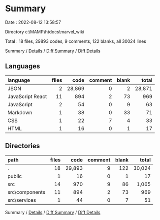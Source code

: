 # Summary

Date : 2022-08-12 13:58:57

Directory c:\\MAMP\\htdocs\\marvel_wiki

Total : 18 files,  29893 codes, 9 comments, 122 blanks, all 30024 lines

Summary / [Details](details.md) / [Diff Summary](diff.md) / [Diff Details](diff-details.md)

## Languages
| language | files | code | comment | blank | total |
| :--- | ---: | ---: | ---: | ---: | ---: |
| JSON | 2 | 28,869 | 0 | 2 | 28,871 |
| JavaScript React | 11 | 894 | 2 | 73 | 969 |
| JavaScript | 2 | 54 | 0 | 9 | 63 |
| Markdown | 1 | 38 | 0 | 33 | 71 |
| CSS | 1 | 22 | 7 | 4 | 33 |
| HTML | 1 | 16 | 0 | 1 | 17 |

## Directories
| path | files | code | comment | blank | total |
| :--- | ---: | ---: | ---: | ---: | ---: |
| . | 18 | 29,893 | 9 | 122 | 30,024 |
| public | 1 | 16 | 0 | 1 | 17 |
| src | 14 | 970 | 9 | 86 | 1,065 |
| src\\components | 11 | 894 | 2 | 73 | 969 |
| src\\services | 1 | 44 | 0 | 7 | 51 |

Summary / [Details](details.md) / [Diff Summary](diff.md) / [Diff Details](diff-details.md)